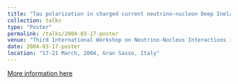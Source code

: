 ```yaml
---
title: "Tau polarization in charged current neutrino-nucleon Deep Inelastic Scattering"
collection: talks
type: "Poster"
permalink: /talks/2004-03-17-poster
venue: "Third International Workshop on Neutrino-Nucleus Interactions in few GeV region: NuInt04 conference"
date: 2004-03-17-poster
location: "17-21 March, 2004, Gran Sasso, Italy"
---
```


[More information here](--) 
